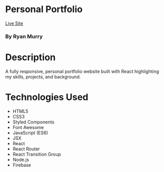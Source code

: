 # Personal Portfolio

[Live Site](https://ryan-murry.firebaseapp.com/ "Ryan Murry's Portfolio")

### By Ryan Murry

# Description
A fully responsive, personal portfolio website built with React highlighting my skills, projects, and background. 

# Technologies Used
* HTML5
* CSS3
* Styled Components
* Font Awesome
* JavaScript (ES6)
* JSX
* React
* React Router
* React Transition Group
* Node.js
* Firebase
